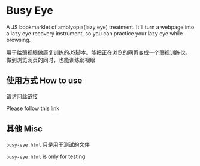 # Busy Eye

A JS bookmarklet of amblyopia(lazy eye) treatment. It'll turn a webpage into a lazy eye recovery instrument,
so you can practice your lazy eye while browsing.

用于给弱视眼做康复训练的JS脚本。能把正在浏览的网页变成一个弱视训练仪，做到浏览网页的同时，也能训练弱视眼

## 使用方式 How to use

请访问此[链接](http://www.chrisyue.com/busy-eye-a-bookmarklet-of-lazy-eye-treatment.html)

Please follow this [link](http://chrisyue.github.io/busy-eye/index.html)

## 其他 Misc

`busy-eye.html` 只是用于测试的文件

`busy-eye.html` is only for testing

